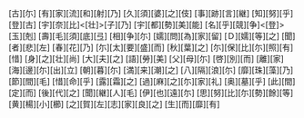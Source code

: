 [古][尓] [有][家][流][和][射][乃] [久][須][婆][之][伎] [事][跡][言][継] [知][努][乎][登][古] [宇][奈][比]<[壮]>[子][乃] [宇][都][勢][美][能] [名][乎][競][争]<[登]> [玉][剋] [壽][毛][須][底][弖] [相][争][尓] [嬬][問][為][家][留] [Ｄ][嬬][等][之] [聞][者][悲][左] [春][花][乃] [尓][太][要][盛][而] [秋][葉][之] [尓][保][比][尓][照][有] [惜] [身][之][壮][尚] [大][夫][之] [語][勞][美] [父][母][尓] [啓][別][而] [離][家] [海][邊][尓][出][立] [朝][暮][尓] [満][来][潮][之] [八][隔][浪][尓] [靡][珠][藻][乃] [節][間][毛] [惜][命][乎] [露][霜][之] [過][麻][之][尓][家][礼] [奥][墓][乎] [此][間][定][而] [後][代][之] [聞][継][人][毛] [伊][也][遠][尓] [思][努][比][尓][勢][餘][等] [黄][楊][小][櫛] [之][賀][左][志][家][良][之] [生][而][靡][有]
